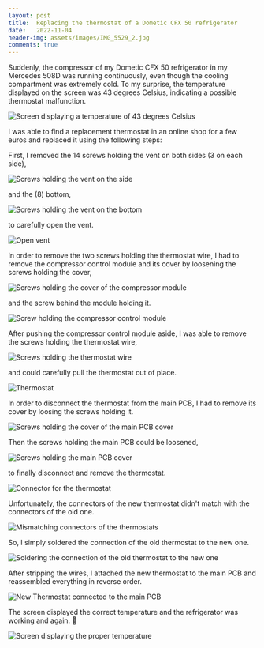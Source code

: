 ```yaml
---
layout: post
title:  Replacing the thermostat of a Dometic CFX 50 refrigerator
date:   2022-11-04
header-img: assets/images/IMG_5529_2.jpg
comments: true
---
```


Suddenly, the compressor of my Dometic CFX 50 refrigerator in my Mercedes 508D was running continuously, even though the cooling compartment was extremely cold. To my surprise, the temperature displayed on the screen was 43 degrees Celsius, indicating a possible thermostat malfunction. 

![Screen displaying a temperature of 43 degrees Celsius](/assets/images/IMG_5510.jpg)

I was able to find a replacement thermostat in an online shop for a few euros and replaced it using the following steps:

First, I removed the 14 screws holding the vent on both sides (3 on each side),

![Screws holding the vent on the side](/assets/images/IMG_5532.jpg)

and the (8) bottom,

![Screws holding the vent on the bottom](/assets/images/IMG_5530_2.jpg)

to carefully open the vent.

![Open vent](/assets/images/IMG_5529_2.jpg)

In order to remove the two screws holding the thermostat wire, I had to remove the compressor control module and its cover by loosening the screws holding the cover,

![Screws holding the cover of the compressor module](/assets/images/IMG_5527.jpg)

and the screw behind the module holding it.

![Screw holding the compressor control module](/assets/images/IMG_5526.jpg)

After pushing the compressor control module aside, I was able to remove the screws holding the thermostat wire,

![Screws holding the thermostat wire](/assets/images/IMG_5512.jpg)

and could carefully pull the thermostat out of place.

![Thermostat](/assets/images/IMG_5523.jpg)

In order to disconnect the thermostat from the main PCB, I had to remove its cover by loosing the screws holding it.

![Screws holding the cover of the main PCB cover](/assets/images/IMG_5529_3.jpg)

Then the screws holding the main PCB could be loosened,

![Screws holding the main PCB cover](/assets/images/IMG_5528.jpg)

to finally disconnect and remove the thermostat.

![Connector for the thermostat](/assets/images/IMG_5518.jpg)

Unfortunately, the connectors of the new thermostat didn't match with the connectors of the old one.

![Mismatching connectors of the thermostats](/assets/images/IMG_5520.jpg)

So, I simply soldered the connection of the old thermostat to the new one.

![Soldering the connection of the old thermostat to the new one](/assets/images/IMG_5521.jpg)

After stripping the wires, I attached the new thermostat to the main PCB and reassembled everything in reverse order.

![New Thermostat connected to the main PCB](/assets/images/IMG_5522.jpg)

The screen displayed the correct temperature and the refrigerator was working and again. :tada:

![Screen displaying the proper temperature](/assets/images/IMG_5533.jpg)
